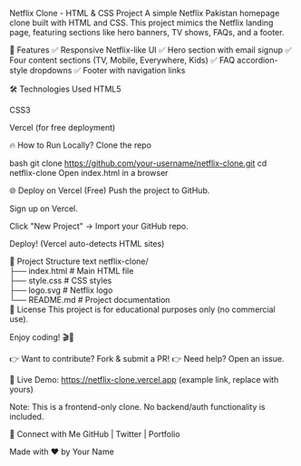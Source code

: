 Netflix Clone - HTML & CSS Project
A simple Netflix Pakistan homepage clone built with HTML and CSS. This project mimics the Netflix landing page, featuring sections like hero banners, TV shows, FAQs, and a footer.

🚀 Features
✅ Responsive Netflix-like UI
✅ Hero section with email signup
✅ Four content sections (TV, Mobile, Everywhere, Kids)
✅ FAQ accordion-style dropdowns
✅ Footer with navigation links

🛠️ Technologies Used
HTML5

CSS3

Vercel (for free deployment)

🔥 How to Run Locally?
Clone the repo

bash
git clone https://github.com/your-username/netflix-clone.git
cd netflix-clone
Open index.html in a browser

🌐 Deploy on Vercel (Free)
Push the project to GitHub.

Sign up on Vercel.

Click "New Project" → Import your GitHub repo.

Deploy! (Vercel auto-detects HTML sites)

📂 Project Structure
text
netflix-clone/  
├── index.html          # Main HTML file  
├── style.css           # CSS styles  
├── logo.svg            # Netflix logo  
└── README.md           # Project documentation  
📜 License
This project is for educational purposes only (no commercial use).

Enjoy coding! 🎬🍿

👉 Want to contribute? Fork & submit a PR!
👉 Need help? Open an issue.

🚀 Live Demo: https://netflix-clone.vercel.app (example link, replace with yours)

Note: This is a frontend-only clone. No backend/auth functionality is included.

🔗 Connect with Me
GitHub | Twitter | Portfolio

Made with ❤️ by Your Name
